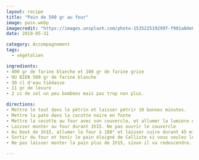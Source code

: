 ```yaml
---
layout: recipe
title: "Pain de 500 gr au four"
image: pain.webp
imagecredit: "https://images.unsplash.com/photo-1535225192997-f901a0de048d?ixlib=rb-1.2.1&ixid=eyJhcHBfaWQiOjEyMDd9&auto=format&fit=crop&w=750&q=80"
date: 2019-05-31

category: Accompagnement
tags:
  - végétalien

ingredients:
- 400 gr de farine blanche et 100 gr de farine grise
- OU BIEN 500 gr de farine blanche
- 30 cl d'eau tièdasse
- 11 gr de levure
- 2 cc de sel un peu bombées mais pas trop non plus.

directions:
- Mettre le tout dans le pétrin et laisser pétrir 10 bonnes minutes.
- Mettre la pate dans la cocotte noire en fonte
- Mettre la cocotte au four avec son couvercle, et allumer la lumière du four.
- Laisser monter au four durant 1h15. Ne pas ouvrir le couvercle
- Au bout de 1h15, allumer le four à 180° et laisser cuire durant 45 minutes
- Sortir du four et tenir le pain éloigné de Calliste si vous voulez le déguster.
- Ne pas laisser monter la pain plus de 1h15, sinon il va redescendre.

---
```

